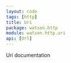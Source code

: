 ```yaml
---
layout: code
tags: [http]
title: Uri
package: watson.http
module: watson.http.uri
api: [Url]
---
```


Uri documentation